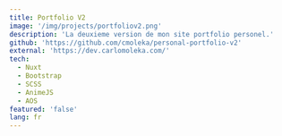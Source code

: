 ```yaml
---
title: Portfolio V2
image: '/img/projects/portfoliov2.png'
description: 'La deuxieme version de mon site portfolio personel.'
github: 'https://github.com/cmoleka/personal-portfolio-v2'
external: 'https://dev.carlomoleka.com/'
tech:
  - Nuxt
  - Bootstrap
  - SCSS
  - AnimeJS
  - AOS
featured: 'false'
lang: fr
---
```

